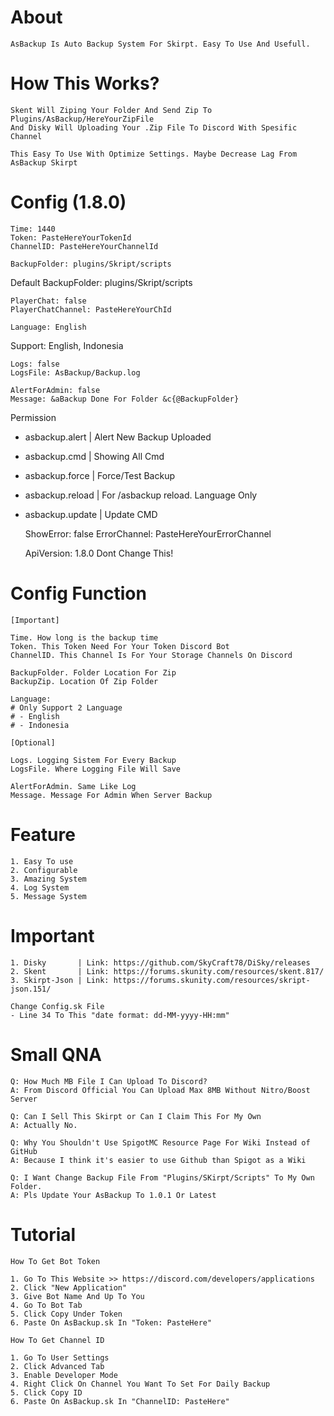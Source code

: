 # About
	AsBackup Is Auto Backup System For Skirpt. Easy To Use And Usefull.

# How This Works?
	Skent Will Ziping Your Folder And Send Zip To Plugins/AsBackup/HereYourZipFile
	And Disky Will Uploading Your .Zip File To Discord With Spesific Channel

	This Easy To Use With Optimize Settings. Maybe Decrease Lag From AsBackup Skirpt

# Config (1.8.0)

	Time: 1440
	Token: PasteHereYourTokenId
	ChannelID: PasteHereYourChannelId

	BackupFolder: plugins/Skript/scripts
Default BackupFolder: plugins/Skript/scripts

	PlayerChat: false
	PlayerChatChannel: PasteHereYourChId

	Language: English
Support: English, Indonesia

	Logs: false
	LogsFile: AsBackup/Backup.log

	AlertForAdmin: false
	Message: &aBackup Done For Folder &c{@BackupFolder}

Permission
- asbackup.alert  | Alert New Backup Uploaded
- asbackup.cmd    | Showing All Cmd 
- asbackup.force  | Force/Test Backup
- asbackup.reload | For /asbackup reload. Language Only
- asbackup.update | Update CMD

	ShowError: false
	ErrorChannel: PasteHereYourErrorChannel


	ApiVersion: 1.8.0
Dont Change This!

# Config Function
	
	[Important]

	Time. How long is the backup time
	Token. This Token Need For Your Token Discord Bot
	ChannelID. This Channel Is For Your Storage Channels On Discord

	BackupFolder. Folder Location For Zip
	BackupZip. Location Of Zip Folder

	Language:
	# Only Support 2 Language
	# - English
	# - Indonesia

	[Optional]

	Logs. Logging Sistem For Every Backup
	LogsFile. Where Logging File Will Save

	AlertForAdmin. Same Like Log
	Message. Message For Admin When Server Backup

# Feature
	1. Easy To use
	2. Configurable
	3. Amazing System
	4. Log System
	5. Message System

# Important
	1. Disky       | Link: https://github.com/SkyCraft78/DiSky/releases
	2. Skent       | Link: https://forums.skunity.com/resources/skent.817/
	3. Skirpt-Json | Link: https://forums.skunity.com/resources/skript-json.151/

	Change Config.sk File
	- Line 34 To This "date format: dd-MM-yyyy-HH:mm"

# Small QNA
	Q: How Much MB File I Can Upload To Discord?
	A: From Discord Official You Can Upload Max 8MB Without Nitro/Boost Server

	Q: Can I Sell This Skirpt or Can I Claim This For My Own
	A: Actually No.

	Q: Why You Shouldn't Use SpigotMC Resource Page For Wiki Instead of GitHub
	A: Because I think it's easier to use Github than Spigot as a Wiki
	
	Q: I Want Change Backup File From "Plugins/SKirpt/Scripts" To My Own Folder.
	A: Pls Update Your AsBackup To 1.0.1 Or Latest
	
# Tutorial
	How To Get Bot Token

	1. Go To This Website >> https://discord.com/developers/applications
	2. Click "New Application"
	3. Give Bot Name And Up To You
	4. Go To Bot Tab
	5. Click Copy Under Token
	6. Paste On AsBackup.sk In "Token: PasteHere"

	How To Get Channel ID

	1. Go To User Settings
	2. Click Advanced Tab
	3. Enable Developer Mode
	4. Right Click On Channel You Want To Set For Daily Backup
	5. Click Copy ID
	6. Paste On AsBackup.sk In "ChannelID: PasteHere"
